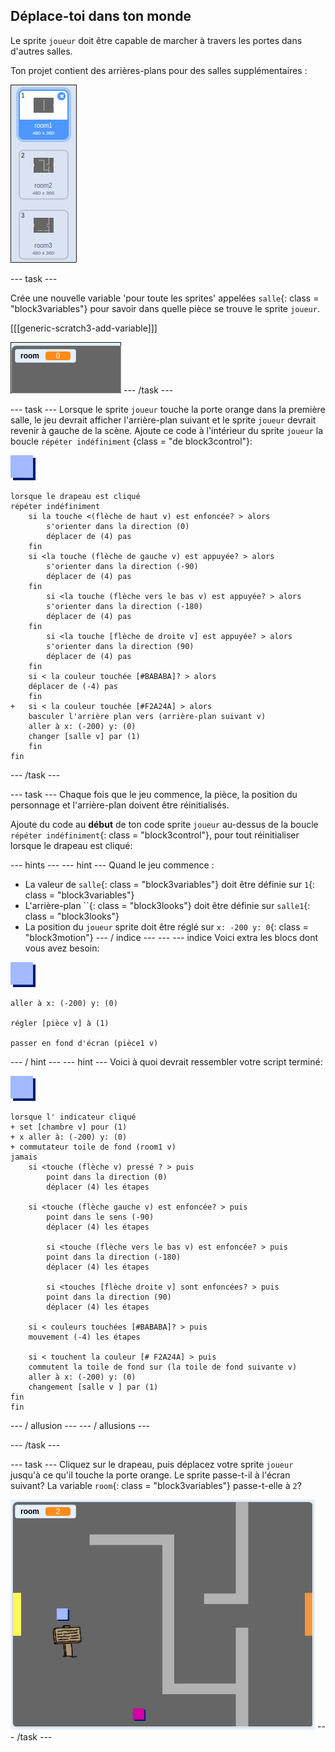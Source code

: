 ## Déplace-toi dans ton monde

Le sprite `joueur` doit être capable de marcher à travers les portes dans d'autres salles.

Ton projet contient des arrières-plans pour des salles supplémentaires :

![capture d'écran](images/world-backdrops.png)

\--- task \---

Crée une nouvelle variable 'pour toute les sprites' appelées `salle`{: class = "block3variables"} pour savoir dans quelle pièce se trouve le sprite `joueur`.

[[[generic-scratch3-add-variable]]]

![capture d'écran](images/world-room.png) \--- /task \---

\--- task \--- Lorsque le sprite `joueur` touche la porte orange dans la première salle, le jeu devrait afficher l'arrière-plan suivant et le sprite `joueur` devrait revenir à gauche de la scène. Ajoute ce code à l'intérieur du sprite `joueur` la boucle `répéter indéfiniment` {class = "de block3control"}:

![joueur](images/player.png)

```blocks3
lorsque le drapeau est cliqué
répéter indéfiniment
    si la touche <(flèche de haut v) est enfoncée? > alors
        s'orienter dans la direction (0)
        déplacer de (4) pas
    fin
    si <la touche (flèche de gauche v) est appuyée? > alors
        s'orienter dans la direction (-90)
        déplacer de (4) pas
    fin
        si <la touche (flèche vers le bas v) est appuyée? > alors
        s'orienter dans la direction (-180)
        déplacer de (4) pas
    fin
        si <la touche [flèche de droite v] est appuyée? > alors
        s'orienter dans la direction (90)
        déplacer de (4) pas
    fin
    si < la couleur touchée [#BABABA]? > alors
    déplacer de (-4) pas
    fin
+   si < la couleur touchée [#F2A24A] > alors
    basculer l'arrière plan vers (arrière-plan suivant v)
    aller à x: (-200) y: (0)
    changer [salle v] par (1)
    fin
fin
```

\--- /task \---

\--- task \--- Chaque fois que le jeu commence, la pièce, la position du personnage et l'arrière-plan doivent être réinitialisés.

Ajoute du code au **début** de ton code sprite `joueur` au-dessus de la boucle `répéter indéfiniment`{: class = "block3control"}, pour tout réinitialiser lorsque le drapeau est cliqué:

\--- hints \--- \--- hint \--- Quand le jeu commence :

+ La valeur de `salle`{: class = "block3variables"} doit être définie sur `1`{: class = "block3variables"}
+ L'arrière-plan ``{: class = "block3looks"} doit être définie sur `salle1`{: class = "block3looks"}
+ La position du `joueur` sprite doit être réglé sur `x: -200 y: 0`{: class = "block3motion"} \--- / indice \--- \--- \--- indice Voici extra les blocs dont vous avez besoin:

![joueur](images/player.png)

```blocks3
aller à x: (-200) y: (0)

régler [pièce v] à (1)

passer en fond d'écran (pièce1 v)
```

\--- / hint \--- \--- hint \--- Voici à quoi devrait ressembler votre script terminé:

![joueur](images/player.png)

```blocks3
lorsque l' indicateur cliqué
+ set [chambre v] pour (1)
+ x aller à: (-200) y: (0)
+ commutateur toile de fond (room1 v)
jamais
    si <touche (flèche v) pressé ? > puis
        point dans la direction (0)
        déplacer (4) les étapes

    si <touche (flèche gauche v) est enfoncée? > puis
        point dans le sens (-90)
        déplacer (4) les étapes

        si <touche (flèche vers le bas v) est enfoncée? > puis
        point dans la direction (-180)
        déplacer (4) les étapes

        si <touches [flèche droite v] sont enfoncées? > puis
        point dans la direction (90)
        déplacer (4) les étapes

    si < couleurs touchées [#BABABA]? > puis
    mouvement (-4) les étapes

    si < touchent la couleur [# F2A24A] > puis
    commutent la toile de fond sur (la toile de fond suivante v)
    aller à x: (-200) y: (0)
    changement [salle v ] par (1)
fin
fin
```

\--- / allusion \--- \--- / allusions \---

\--- /task \---

\--- task \--- Cliquez sur le drapeau, puis déplacez votre sprite `joueur` jusqu'à ce qu'il touche la porte orange. Le sprite passe-t-il à l'écran suivant? La variable `room`{: class = "block3variables"} passe-t-elle à `2`?

![capture d'écran](images/world-room-test.png) \--- /task \---